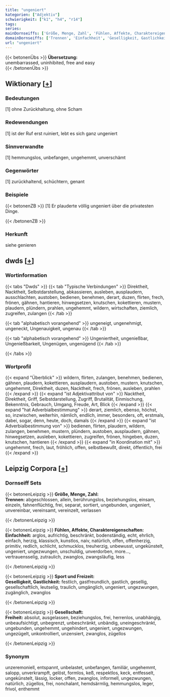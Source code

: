 ```yaml
---
title: "ungeniert"
kategorien: ["Adjektiv"]
schwierigkeit: ["k1", "h4", "r14"]
tags:
series:
mainDornseiffs: ['Größe, Menge, Zahl', 'Fühlen, Affekte, Charaktereigenschaften', 'Sport und Freizeit', 'Gesellschaft']
domainDornseiffs: ['Trennen', 'Einfachheit', 'Geselligkeit, Gastlichkeit', 'Freiheit']
url: "ungeniert"
---
```


{{< betonenÜbs >}}
**Übersetzung:**  
unembarrassed, uninhibited, free and easy  
{{< /betonenÜbs >}}

## Wiktionary [[+](https://de.wiktionary.org/wiki/ungeniert)]

### Bedeutungen
[1] ohne Zurückhaltung, ohne Scham  

### Redewendungen
[1] ist der Ruf erst ruiniert, lebt es sich ganz ungeniert  

### Sinnverwandte
[1] hemmungslos, unbefangen, ungehemmt, unverschämt  

### Gegenwörter
[1] zurückhaltend, schüchtern, genant  

### Beispiele
{{< betonenZB >}}
[1] Er plauderte völlig ungeniert über die privatesten Dinge.  

{{< /betonenZB >}}
### Herkunft
siehe genieren  



## dwds [[+](https://www.dwds.de/wb/ungeniert)]

### Wortinformation
{{< tabs "Dwds" >}}
{{< tab "Typische Verbindungen" >}}
Direktheit, Nacktheit, Selbstdarstellung, abkassieren, ausleben, ausplaudern, ausschlachten, austoben, bedienen, benehmen, derart, duzen, flirten, frech, frönen, gähnen, hantieren, hinwegsetzen, knutschen, kokettieren, mustern, plaudern, plündern, prahlen, ungehemmt, wildern, wirtschaften, ziemlich, zugreifen, zulangen
{{< /tab >}}

{{< tab "alphabetisch vorangehend" >}}
ungeneigt, ungenehmigt, ungeneckt, Ungenauigkeit, ungenau
{{< /tab >}}

{{< tab "alphabetisch vorangehend" >}}
Ungeniertheit, ungenießbar, Ungenießbarkeit, Ungenügen, ungenügend
{{< /tab >}}

{{< /tabs >}}

### Wortprofil
{{< expand "Überblick" >}} wildern, flirten, zulangen, benehmen, bedienen, gähnen, plaudern, kokettieren, ausplaudern, austoben, mustern, knutschen, ungehemmt, Direktheit, duzen, Nacktheit, frech, frönen, ausleben, prahlen {{< /expand >}}
{{< expand "ist Adjektivattribut von" >}} Nacktheit, Direktheit, Griff, Selbstdarstellung, Zugriff, Brutalität, Einmischung, Bekenntnis, Gebrauch, Umgang, Freude, Art, Blick {{< /expand >}}
{{< expand "hat Adverbialbestimmung" >}} derart, ziemlich, ebenso, höchst, so, inzwischen, weiterhin, nämlich, endlich, immer, besonders, oft, erstmals, dabei, sogar, denn, heute, doch, damals {{< /expand >}}
{{< expand "ist Adverbialbestimmung von" >}} bedienen, flirten, plaudern, wildern, zulangen, benehmen, mustern, plündern, austoben, ausplaudern, gähnen, hinwegsetzen, ausleben, kokettieren, zugreifen, frönen, hingeben, duzen, knutschen, hantieren {{< /expand >}}
{{< expand "in Koordination mit" >}} ungehemmt, frech, laut, fröhlich, offen, selbstbewußt, direkt, öffentlich, frei {{< /expand >}}

## Leipzig Corpora [[+](https://corpora.uni-leipzig.de/en/res?word=ungeniert&corpusId=deu_newscrawl-public_2018)]

### Dornseiff Sets
{{< betonenLeipzig >}}
**Größe, Menge, Zahl:**  
**Trennen:** abgeschlossen, allein, berührungslos, beziehungslos, einsam, einzeln, fahnenflüchtig, frei, separat, sortiert, ungebunden, ungeniert, unvereinbar, vereinsamt, vereinzelt, verlassen  

{{< /betonenLeipzig >}}


{{< betonenLeipzig >}}
**Fühlen, Affekte, Charaktereigenschaften:**  
**Einfachheit:** arglos, aufrichtig, beschränkt, bodenständig, echt, ehrlich, einfach, herzig, klassisch, kunstlos, naiv, natürlich, offen, offenherzig, primitiv, redlich, schlicht, schmucklos, treuherzig, unbewusst, ungekünstelt, ungeniert, ungezwungen, unschuldig, unverdorben, more..., vertrauensselig, zutraulich, zwanglos, zwangsläufig, less  

{{< /betonenLeipzig >}}


{{< betonenLeipzig >}}
**Sport und Freizeit:**  
**Geselligkeit, Gastlichkeit:** festlich, gastfreundlich, gastlich, gesellig, gesellschaftlich, leutselig, traulich, umgänglich, ungeniert, ungezwungen, zugänglich, zwanglos  

{{< /betonenLeipzig >}}


{{< betonenLeipzig >}}
**Gesellschaft:**  
**Freiheit:** absolut, ausgelassen, beziehungslos, frei, herrenlos, unabhängig, unbeaufsichtigt, unbegrenzt, unbeschränkt, unbändig, uneingeschränkt, ungebunden, ungehemmt, ungehindert, ungeniert, ungezwungen, ungezügelt, unkontrolliert, unzensiert, zwanglos, zügellos  

{{< /betonenLeipzig >}}

### Synonym
unzeremoniell, entspannt, unbelastet, unbefangen, familiär, ungehemmt, salopp, unverkrampft, gelöst, formlos, keß, respektlos, keck, entfesselt, ungekünstelt, lässig, locker, offen, zwanglos, informell, ungezwungen, natürlich, zügellos, frei, nonchalant, hemdsärmlig, hemmungslos, leger, frivol, enthemmt

